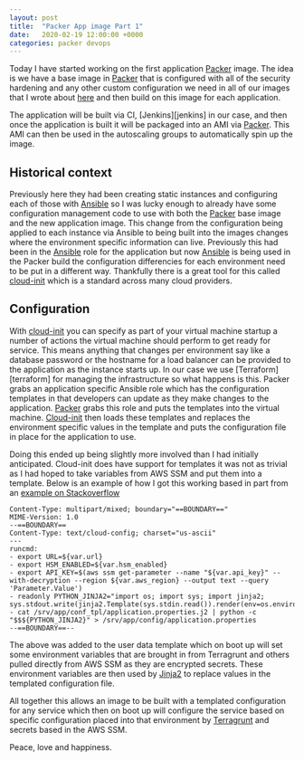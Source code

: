 ```yaml
---
layout: post
title:  "Packer App image Part 1"
date:   2020-02-19 12:00:00 +0000
categories: packer devops
---
```

Today I have started working on the first application [Packer][packer] image. The idea is we have a base image in
[Packer][packer] that is configured with all of the security hardening and any other custom configuration we need in
all of our images that I wrote about [here][packer-base-image-post] and then build on this image for each application.

The application will be built via CI, [Jenkins][jenkins] in our case, and then once the application is built it will be
packaged into an AMI via [Packer][packer]. This AMI can then be used in the autoscaling groups to automatically spin up
the image.

## Historical context

Previously here they had been creating static instances and configuring each of those with [Ansible][ansible] so I was
lucky enough to already have some configuration management code to use with both the [Packer][packer] base image and
the new application image. This change from the configuration being applied to each instance via Ansible to being
built into the images changes where the environment specific information can live. Previously this had been in the
[Ansible][ansible] role for the application but now [Ansible][ansible] is being used in the Packer build the
configuration differencies for each environment need to be put in a different way. Thankfully there is a great tool for
this called [cloud-init][cloud-init] which is a standard across many cloud providers.

## Configuration

With [cloud-init] you can specify as part of your virtual machine startup a number of actions the virtual machine
should perform to get ready for service. This means anything that changes per environment say like a database password
or the hostname for a load balancer can be provided to the application as the instance starts up. In our case we use
[Terraform][terraform] for managing the infrastructure so what happens is this. Packer grabs an application specific
Ansible role which has the configuration templates in that developers can update as they make changes to the
application. [Packer][packer] grabs this role and puts the templates into the virtual machine. [Cloud-init][cloud-init]
then loads these templates and replaces the environment specific values in the template and puts the configuration file
in place for the application to use.

Doing this ended up being slightly more involved than I had initially anticipated. Cloud-init does have support for
templates it was not as trivial as I had hoped to take variables from AWS SSM and put them into a template. Below is an
example of how I got this working based in part from an [example on Stackoverflow][stackoverflow-example]

    Content-Type: multipart/mixed; boundary="==BOUNDARY=="
    MIME-Version: 1.0
    --==BOUNDARY==
    Content-Type: text/cloud-config; charset="us-ascii"
    ---
    runcmd:
    - export URL=${var.url}
    - export HSM_ENABLED=${var.hsm_enabled}
    - export API_KEY=$(aws ssm get-parameter --name "${var.api_key}" --with-decryption --region ${var.aws_region} --output text --query 'Parameter.Value')
    - readonly PYTHON_JINJA2="import os; import sys; import jinja2; sys.stdout.write(jinja2.Template(sys.stdin.read()).render(env=os.environ))"
    - cat /srv/app/conf_tpl/application.properties.j2 | python -c "$$${PYTHON_JINJA2}" > /srv/app/config/application.properties
    --==BOUNDARY==--

The above was added to the user data template which on boot up will set some environment variables that are brought in
from Terragrunt and others pulled directly from AWS SSM as they are encrypted secrets. These environment variables are
then used by [Jinja2][jinja2] to replace values in the templated configuration file.

All together this allows an image to be built with a templated configuration for any service which then on boot up will
configure the service based on specific configuration placed into that environment by [Terragrunt][terragrunt] and
secrets based in the AWS SSM.

Peace, love and happiness.

[packer]: https://packer.io/
[packer-base-image-post]: https://unicornops.lazzurs.ie/packer/hardening/security/aws/2020/02/14/packer-base-images.html
[ansible]: https://www.ansible.com/
[cloud-init]: https://cloud-init.io/
[stackoverflow-example]: https://stackoverflow.com/questions/25862071/accessing-os-environment-variables-from-jinja2-template
[jinja2]: https://jinja.palletsprojects.com/
[terragrunt]: https://terragrunt.gruntwork.io/